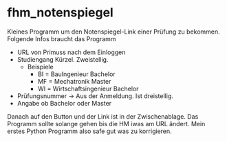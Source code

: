 # fhm_notenspiegel
Kleines Programm um den Notenspiegel-Link einer Prüfung zu bekommen. 
Folgende Infos braucht das Programm
- URL von Primuss nach dem Einloggen
- Studiengang Kürzel. Zweistellig.
  - Beispiele
    - BI = BauIngenieur Bachelor
    - MF = Mechatronik Master
    - WI = Wirtschaftsingenieur Bachelor
- Prüfungsnummer -> Aus der Anmeldung. Ist dreistellig.
- Angabe ob Bachelor oder Master

Danach auf den Button und der Link ist in der Zwischenablage.
Das Programm sollte solange gehen bis die HM iwas am URL ändert.
Mein erstes Python Programm also safe gut was zu korrigieren.
